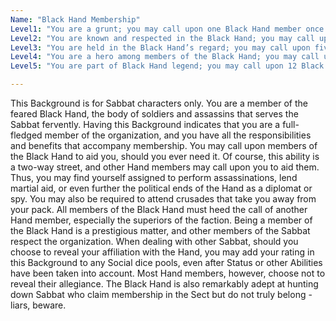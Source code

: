 ```yaml
---
Name: "Black Hand Membership"
Level1: "You are a grunt; you may call upon one Black Hand member once per story."
Level2: "You are known and respected in the Black Hand; you may call upon two Black Hand members once per story."
Level3: "You are held in the Black Hand’s regard; you may call upon five Black Hand members once per story."
Level4: "You are a hero among members of the Black Hand; you may call upon seven Black Hand members twice per story (but you’d better have just cause - if it seems you’re becoming soft, you may lose points in this Background). You may also lead large numbers of Hand members into action should it ever become necessary."
Level5: "You are part of Black Hand legend; you may call upon 12 Black Hand members twice per story (but see the preceding caution). You may also lead large numbers of Hand members into action should it ever become necessary. The Seraphim may even seek your counsel on matters of import."

---
```


This Background is for Sabbat characters only.
You are a member of the feared Black Hand, the body of soldiers and assassins that serves the Sabbat fervently. Having this Background indicates that you are a full-fledged member of the organization, and you have all the responsibilities and benefits that accompany membership. You may call upon members of the Black Hand to aid you, should you ever need it. Of course, this ability is a two-way street, and other Hand members may call upon you to aid them. Thus, you may find yourself assigned to perform assassinations, lend martial aid, or even further the political ends of the Hand as a diplomat or spy. You may also be required to attend crusades that take you away from your pack. All members of the Black Hand must heed the call of another Hand member, especially the superiors of the faction. Being a member of the Black Hand is a prestigious matter, and other members of the Sabbat respect the organization. When dealing with other Sabbat, should you choose to reveal your affiliation with the Hand, you may add your rating in this Background to any Social dice pools, even after Status or other Abilities have been taken into account. Most Hand members, however, choose not to reveal their allegiance. The Black Hand is also remarkably adept at hunting down Sabbat who claim membership in the Sect but do not truly belong - liars, beware.